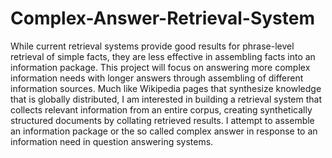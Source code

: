 # Complex-Answer-Retrieval-System
While current retrieval systems provide good results for phrase-level retrieval of simple facts, they are less effective in assembling facts into an information package. This project will focus on answering more complex information needs with longer answers through assembling of different information sources. Much like Wikipedia pages that synthesize knowledge that is globally distributed, I am interested in building a retrieval system that collects relevant information from an entire corpus, creating synthetically structured documents by collating retrieved results. I attempt to assemble an information package or the so called complex answer in response to an information need in question answering systems.

